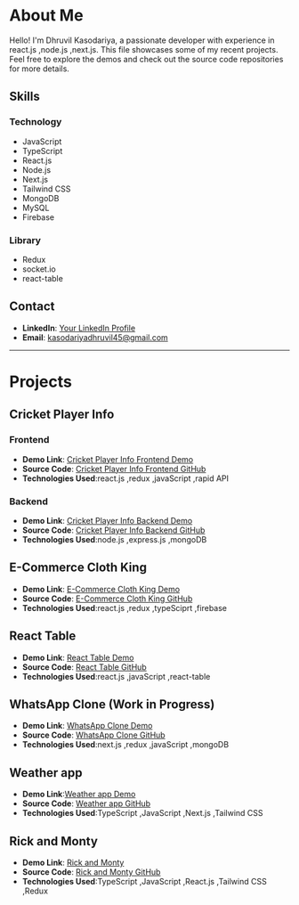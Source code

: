 


# About Me

Hello! I'm Dhruvil Kasodariya, a passionate developer with experience in react.js ,node.js ,next.js. This file showcases some of my recent projects. Feel free to explore the demos and check out the source code repositories for more details.

## Skills

### Technology
- JavaScript
- TypeScript
- React.js
- Node.js
- Next.js
- Tailwind CSS
- MongoDB
- MySQL
- Firebase
  
### Library
- Redux
- socket.io
- react-table

## Contact

- **LinkedIn**: [Your LinkedIn Profile](https://www.linkedin.com/in/dhruvil-kasodariya-968309213)
- **Email**: kasodariyadhruvil45@gmail.com

---
# Projects

## Cricket Player Info

### Frontend

- **Demo Link**: [Cricket Player Info Frontend Demo](https://cricket-player-info-frontend-vbd3.vercel.app)
- **Source Code**: [Cricket Player Info Frontend GitHub](https://github.com/iambunty45/cricket-player-info-frontend)
- **Technologies Used**:react.js ,redux ,javaScript ,rapid API

### Backend

- **Demo Link**: [Cricket Player Info Backend Demo](https://cricket-player-info-backend.onrender.com)
- **Source Code**: [Cricket Player Info Backend GitHub](https://github.com/iambunty45/cricket-player-info-backend)
- **Technologies Used**:node.js ,express.js ,mongoDB

## E-Commerce Cloth King

- **Demo Link**: [E-Commerce Cloth King Demo](https://earnest-malabi-ec511e.netlify.app)
- **Source Code**: [E-Commerce Cloth King GitHub](https://github.com/dhruvil-kasodariya/E-Commerce-002-typeScript)
- **Technologies Used**:react.js ,redux ,typeSciprt ,firebase

## React Table

- **Demo Link**: [React Table Demo](https://react-table-murex.vercel.app)
- **Source Code**: [React Table GitHub](https://github.com/dhruvil-kasodariya/react-table)
- **Technologies Used**:react.js ,javaScript ,react-table

## WhatsApp Clone (Work in Progress)

- **Demo Link**: [WhatsApp Clone Demo](https://whats-app-clone-frontend.vercel.app)
- **Source Code**: [WhatsApp Clone GitHub](https://github.com/dhruvil-kasodariya/whatsApp-clone)
- **Technologies Used**:next.js ,redux ,javaScript ,mongoDB

## Weather app

- **Demo Link**:[Weather app Demo](https://weather-nextjs-mu.vercel.app)
- **Source Code**: [Weather app GitHub](https://github.com/dhruvil-kasodariya/weather-nextjs)
- **Technologies Used**:TypeScript ,JavaScript ,Next.js ,Tailwind CSS

  
## Rick and Monty

- **Demo Link**: [Rick and Monty](https://dapper-elf-9c1c82.netlify.app)
- **Source Code**: [Rick and Monty GitHub](https://github.com/dhruvil-kasodariya/rick-and-monty-character-info)
- **Technologies Used**:TypeScript ,JavaScript ,React.js ,Tailwind CSS ,Redux 




